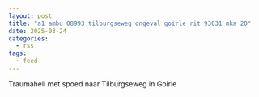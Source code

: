 ```yaml
---
layout: post
title: "a1 ambu 08993 tilburgseweg ongeval goirle rit 93031 mka 20"
date: 2025-03-24
categories: 
  - rss
tags: 
  - feed
---
```


Traumaheli met spoed naar Tilburgseweg in Goirle
